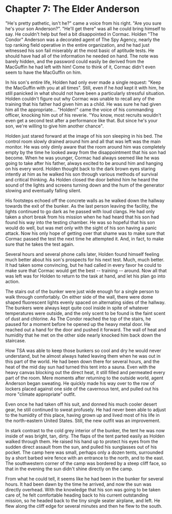 # Chapter 7: The Elder Anderson

"He's pretty pathetic, isn't he?" came a voice from his right. "Are you sure he's your son Anderson?". "He'll get there" was all he could bring himself to say. He couldn't help but feel a bit disappointed in Cormac. Holden "The Condor" Anderson was a decorated agent of The Spy Agency, nearly the top ranking field operative in the entire organization, and he had just witnessed his son fail miserably at the most basic of aptitude tests. He should have had all of the information he needed on hand. The note was barely hidden, and the password could easily be derived from the MacGuffin he had left with him! Come to think of it, Cormac didn't even seem to have the MacGuffin on him.

In his son's entire life, Holden had only ever made a single request: "Keep the MacGuffin with you at all times". Still, even if he _had_ kept it with him, he still panicked in what should not have been a particularly stressful situation. Holden couldn't figure out why Cormac was unable to recall any of the training that his father had given him as a child. He was sure he had given him all the appropriate... "Holden!" came the voice of his commanding officer, knocking him out of his reverie. "You know, most recruits wouldn't even get a second test after a performance like that. But since he's your son, we're willing to give him another chance".

Holden just stared forward at the image of his son sleeping in his bed. The control room slowly drained around him and all that was left was the main monitor. He was only dimly aware that the room around him was completely empty by the time he looked away from the disappointment that his son had become. When he was younger, Cormac had always seemed like he was going to take after his father, always excited to be around him and hanging on his every word. Holden thought back to the dark brown eyes staring intently at him as he walked his son through various methods of survival and critical thinking. As Holden closed the door behind him he heard the sound of the lights and screens turning down and the hum of the generator slowing and eventually falling silent.

His footsteps echoed off the concrete walls as he walked down the hallway towards the exit of the bunker. As the last person leaving the facility, the lights continued to go dark as he passed with loud clangs. He had only taken a short break from his mission when he had heard that his son had found his way into the testing chamber. He was so hopeful that his son would do well, but was met only with the sight of his son having a panic attack. Now his only hope of getting over that shame was to make sure that Cormac passed the test the next time he attempted it. And, in fact, to make sure that he takes the test again.

Several hours and several phone calls later, Holden found himself feeling much better about his son's prospects for his next test. Much, much better. It had taken some convincing, but he had called in every favor he could to make sure that Cormac would get the best -- training -- around. Now all that was left was for Holden to return to the task at hand, and let his plan go into action.

The stairs out of the bunker were just wide enough for a single person to walk through comfortably. On either side of the wall, there were dome shaped fluorescent lights evenly spaced on alternating sides of the hallway. The bunkers were always kept quite cool inside in spite of whatever temperatures were outside, and the only scent to be found is the faint scent of dust and chlorine. As The Condor reached the top of the stairs, he paused for a moment before he opened up the heavy metal door. He reached out a hand for the door and pushed it forward. The wall of heat and humidity that he met on the other side nearly knocked him back down the staircase.

How TSA was able to keep those bunkers so cool and dry he would never understand, but he almost always hated leaving them when he was out in this part of the world. He had been down there for several hours, and the heat of the mid day sun had turned this tent into a sauna. Even with the heavy canvas blocking out the direct heat, it still filled and permeated every part of the room. Mere moments after returning to the outside world, agent Anderson began sweating. He quickly made his way over to the row of lockers placed against one side of the cavernous tent, and pulled out his more "climate appropriate" outfit.

Even once he had taken off his suit, and donned his much cooler desert gear, he still continued to sweat profusely. He had never been able to adjust to the humidity of this place, having grown up and lived most of his life in the north-eastern United States. Still, the new outfit was an improvement.

In stark contrast to the cold grey interior of the bunker, the tent he was now inside of was bright, tan, dirty. The flaps of the tent parted easily as Holden walked through them. He raised his hand up to protect his eyes from the sudden direct assault from the sun, and pulled his sunglasses out of his pocket. The camp here was small, perhaps only a dozen tents, surrounded by a short barbed wire fence with an entrance to the north, and to the east. The southwestern corner of the camp was bordered by a steep cliff face, so that in the evening the sun didn't shine directly on the camp.

From what he could tell, it seems like he had been in the bunker for several hours. It had been dawn by the time he arrived, and now the sun was directly overhead. With the knowledge that his son was going to be taken care of, he felt comfortable heading back to his current outstanding mission, so he headed back to the tiny single seater airplane, and left. He flew along the cliff edge for several minutes and then he flew to the south.
